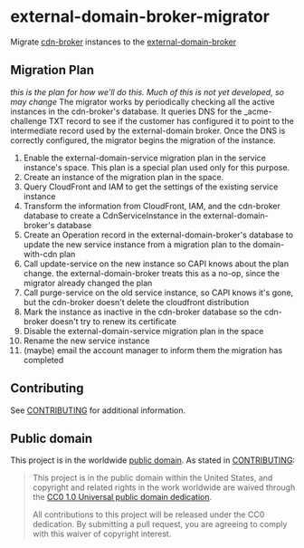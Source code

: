 # external-domain-broker-migrator

Migrate [cdn-broker](https://github.com/cloud-gov/cdn-broker) instances to the [external-domain-broker](https://github.com/cloud-gov/external-domain-broker)


## Migration Plan

*this is the _plan_ for how we'll do this. Much of this is not yet developed, so may change*
The migrator works by periodically checking all the active instances in the 
cdn-broker's database. It queries DNS for the _acme-challenge TXT record to
see if the customer has configured it to point to the intermediate record 
used by the external-domain broker. 
Once the DNS is correctly configured, the migrator begins the migration of the 
instance. 
1. Enable the external-domain-service migration plan in the service instance's
   space. This plan is a special plan used only for this purpose.
2. Create an instance of the migration plan in the space.
3. Query CloudFront and IAM to get the settings of the existing service instance
4. Transform the information from CloudFront, IAM, and the cdn-broker database 
   to create a CdnServiceInstance in the external-domain-broker's database
5. Create an Operation record in the external-domain-broker's database to update
   the new service instance from a migration plan to the domain-with-cdn plan
6. Call update-service on the new instance so CAPI knows about the plan change.
   the external-domain-broker treats this as a no-op, since the migrator already
   changed the plan
7. Call purge-service on the old service instance, so CAPI knows it's gone, but 
   the cdn-broker doesn't delete the cloudfront distribution
8. Mark the instance as inactive in the cdn-broker database so the cdn-broker 
   doesn't try to renew its certificate
9. Disable the external-domain-service migration plan in the space
10. Rename the new service instance
11. (maybe) email the account manager to inform them the migration has completed

## Contributing

See [CONTRIBUTING](CONTRIBUTING.md) for additional information.

## Public domain

This project is in the worldwide [public domain](LICENSE.md). As stated in [CONTRIBUTING](CONTRIBUTING.md):

> This project is in the public domain within the United States, and copyright and related rights in the work worldwide are waived through the [CC0 1.0 Universal public domain dedication](https://creativecommons.org/publicdomain/zero/1.0/).
>
> All contributions to this project will be released under the CC0 dedication. By submitting a pull request, you are agreeing to comply with this waiver of copyright interest.
